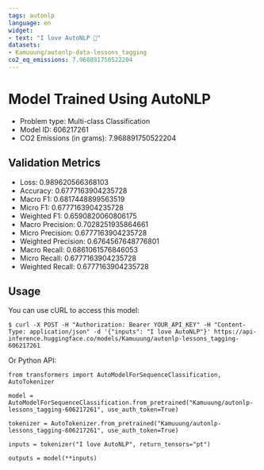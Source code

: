 ```yaml
---
tags: autonlp
language: en
widget:
- text: "I love AutoNLP 🤗"
datasets:
- Kamuuung/autonlp-data-lessons_tagging
co2_eq_emissions: 7.968891750522204
---
```


# Model Trained Using AutoNLP

- Problem type: Multi-class Classification
- Model ID: 606217261
- CO2 Emissions (in grams): 7.968891750522204

## Validation Metrics

- Loss: 0.989620566368103
- Accuracy: 0.6777163904235728
- Macro F1: 0.6817448899563519
- Micro F1: 0.6777163904235728
- Weighted F1: 0.6590820060806175
- Macro Precision: 0.7028251935864661
- Micro Precision: 0.6777163904235728
- Weighted Precision: 0.6764567648776801
- Macro Recall: 0.6861061576846053
- Micro Recall: 0.6777163904235728
- Weighted Recall: 0.6777163904235728


## Usage

You can use cURL to access this model:

```
$ curl -X POST -H "Authorization: Bearer YOUR_API_KEY" -H "Content-Type: application/json" -d '{"inputs": "I love AutoNLP"}' https://api-inference.huggingface.co/models/Kamuuung/autonlp-lessons_tagging-606217261
```

Or Python API:

```
from transformers import AutoModelForSequenceClassification, AutoTokenizer

model = AutoModelForSequenceClassification.from_pretrained("Kamuuung/autonlp-lessons_tagging-606217261", use_auth_token=True)

tokenizer = AutoTokenizer.from_pretrained("Kamuuung/autonlp-lessons_tagging-606217261", use_auth_token=True)

inputs = tokenizer("I love AutoNLP", return_tensors="pt")

outputs = model(**inputs)
```